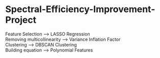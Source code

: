 # Spectral-Efficiency-Improvement-Project

Feature Selection --> LASSO Regression<br/>
Removing multicollinearity --> Variance Inflation Factor<br/>
Clustering --> DBSCAN Clustering<br/>
Building equation --> Polynomial Features<br/>
